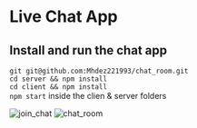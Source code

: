 # Live Chat App

## Install and run the chat app
`git git@github.com:Mhdez221993/chat_room.git`
<br />
`cd server && npm install`
<br />
`cd client && npm install`
<br />
`npm start` inside the clien & server folders
<br />


![join_chat](https://user-images.githubusercontent.com/67757001/203527314-97f09f0a-13c9-46f6-922c-e4b01f7a43e6.PNG)
![chat_room](https://user-images.githubusercontent.com/67757001/203527867-b928c1e4-c47d-4091-8c7d-d2483aa773fb.PNG)
